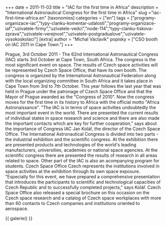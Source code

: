 +++
date = 2011-11-03
title = "IAC for the first time in Africa"
description = "International Astronautical Congress for the first time in Africa"
slug ="iac-first-time-africa.en"
[taxonomies]
categories = ["en"]
tags = ["programy-organizace-iac","typy-clanku-komentar-udalosti","programy-organizace-iaf","uzivatele-firmy","uzivatele-vedci","node-114","typy-clanku-tiskova-zprava","uzivatele-verejnost","uzivatele-postgradualove","uzivatele-vysokoskolaci"]
[extra]
author = "Michal Václavík"
popisky = ["CSO booth on IAC 2011 in Cape Town."]
+++

Prague, 3rd October 2011 - The 62nd International Astronautical Congress (IAC) starts 3rd October at Cape Town, South Africa. The congress is the most significant event on space. The results of Czech space activities will be represented by Czech Space Office, that have its own booth. The congress is organized by the International Astronautical Federation along with the local organizing committee in South Africa and it takes place in Cape Town from 3rd to 7th October. This year follows the last year that was held in Prague under the patronage of Czech Space Office and that the Mayor of Prague awarded as the "Congress of 2010". Now the congress moves for the first time in its history to Africa with the official motto "Africa Astronaissance". "The IAC is in terms of space activities undoubtedly the most important event in the world. There are presented the current results of individual states in space research and science and there are also made the important contacts which are key for further cooperation," says about the importance of Congress IAC Jan Kolář, the director of the Czech Space Office. The International Astronautical Congress is divided into two parts - the industrial exhibition and the scientific congress. At the exhibition there are presented products and technologies of the world's leading manufacturers, universities, academies or national space agencies. At the scientific congress there are presented the results of research in all areas related to space. Other part of the IAC is also an acompanying program for students. Czech Space Office Czech represents the institutions involved in space activities at the exhibition through its own space exposure. "Especially for this event, we have prepared a comprehensive presentation that introduces the participants to scientific and technological capacities of Czech Republic and to successfully completed projects," says Kolář. Czech Space Office also released a special brochure on this occasion on the Czech space research and a catalog of Czech space workplaces with more than 60 contacts to Czech companies and institutions oriented to aerospace.

{{ galerie() }}
